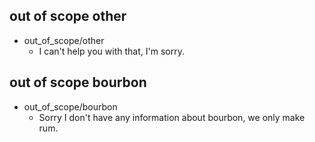 ## out of scope other
* out_of_scope/other
    - I can't help you with that, I'm sorry.

## out of scope bourbon
* out_of_scope/bourbon
    - Sorry I don't have any information about bourbon, we only make rum.